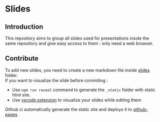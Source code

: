 # Slides

## Introduction

This repository aims to group all slides used for presentations inside the same repository and give easy 
access to them : only need a web browser.

## Contribute

To add new slides, you need to create a new markdown file inside [slides](./slides) folder.  
If you want to visualize the slide before commiting :
* Use `npm run reveal` command to generate the `_static` folder with static html site.
* Use [vscode extension](https://marketplace.visualstudio.com/items?itemName=evilz.vscode-reveal) to 
visualize your slides while editing them

Github ci automatically generate the static site and deploys it to [github-pages](https://udebella.github.io/slides/)

